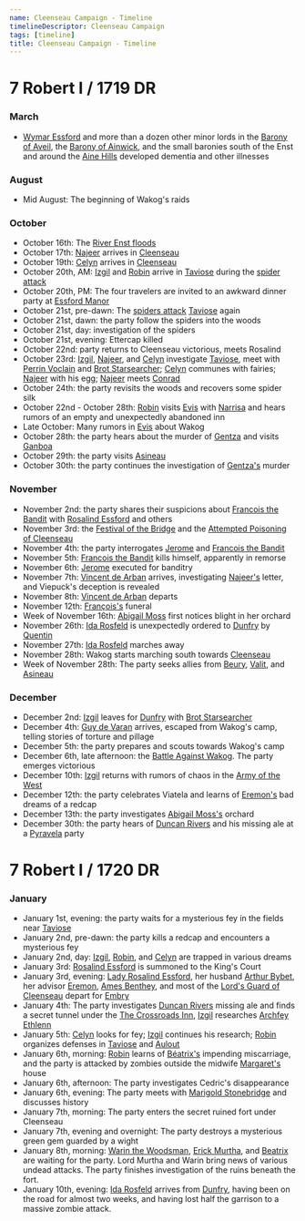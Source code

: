 ```yaml
---
name: Cleenseau Campaign - Timeline
timelineDescriptor: Cleenseau Campaign
tags: [timeline]
title: Cleenseau Campaign - Timeline
---
```


# 7 Robert I / 1719 DR

### March
* [Wymar Essford](<../../people/sembarans/wymar-essford.md>) and more than a dozen other minor lords in the [Barony of Aveil](<../../gazetteer/greater-sembara/sembara/barony-of-aveil/barony-of-aveil.md>), the [Barony of Ainwick](<../../gazetteer/greater-sembara/sembara/barony-of-ainwick/barony-of-ainwick.md>), and the small baronies south of the Enst and around the [Aine Hills](<../../gazetteer/greater-sembara/sembara/aine-hills.md>) developed dementia and other illnesses
### August
* Mid August: The beginning of Wakog's raids
### October
* October 16th: The [River Enst floods](<../../events/1700s/1719/10/tragic-flood-of-the-river-enst.md>) 
* October 17th: [Najeer](<../../people/pcs/cleenseau/viepuck.md>) arrives in [Cleenseau](<../../gazetteer/greater-sembara/sembara/barony-of-aveil/cleenseau-region/cleenseau/cleenseau.md>)
* October 19th: [Celyn](<../../people/pcs/cleenseau/celyn.md>) arrives in [Cleenseau](<../../gazetteer/greater-sembara/sembara/barony-of-aveil/cleenseau-region/cleenseau/cleenseau.md>) 
* October 20th, AM: [Izgil](<../../people/pcs/cleenseau/izgil-moonseeker.md>) and [Robin](<../../people/pcs/cleenseau/robin-of-abenfyrd.md>) arrive in [Taviose](<../../gazetteer/greater-sembara/sembara/barony-of-aveil/cleenseau-region/taviose.md>) during the [spider attack](<../../events/1700s/1719/10/first-spider-attack-on-tavoise.md>)
* October 20th, PM: The four travelers are invited to an awkward dinner party at [Essford Manor](<../../gazetteer/greater-sembara/sembara/barony-of-aveil/cleenseau-region/cleenseau/essford-manor.md>)
* October 21st, pre-dawn: The [spiders attack](<../../events/1700s/1719/10/second-spider-attack-on-tavoise.md>) [Taviose](<../../gazetteer/greater-sembara/sembara/barony-of-aveil/cleenseau-region/taviose.md>) again
* October 21st, dawn: the party follow the spiders into the woods
* October 21st, day: investigation of the spiders
* October 21st, evening: Ettercap killed
* October 22nd: party returns to Cleenseau victorious, meets Rosalind
* October 23rd: [Izgil](<../../people/pcs/cleenseau/izgil-moonseeker.md>), [Najeer](<../../people/pcs/cleenseau/viepuck.md>), and [Celyn](<../../people/pcs/cleenseau/celyn.md>) investigate [Taviose](<../../gazetteer/greater-sembara/sembara/barony-of-aveil/cleenseau-region/taviose.md>), meet with [Perrin Voclain](<../../people/sembarans/perrin-voclain.md>) and [Brot Starsearcher](<../../people/dwarves/brot-starsearcher.md>); [Celyn](<../../people/pcs/cleenseau/celyn.md>) communes with fairies;  [Najeer](<../../people/pcs/cleenseau/viepuck.md>) with his egg; [Najeer](<../../people/pcs/cleenseau/viepuck.md>) meets [Conrad](<../../people/sembarans/conrad.md>)
* October 24th: the party revisits the woods and recovers some spider silk
* October 22nd - October 28th: [Robin](<../../people/pcs/cleenseau/robin-of-abenfyrd.md>) visits [Evis](<../../gazetteer/greater-sembara/duchy-of-maseau/evis.md>) with [Narrisa](<../../people/sembarans/narrisa-de-abadelle.md>) and hears rumors of an empty and unexpectedly abandoned inn
* Late October: Many rumors in [Evis](<../../gazetteer/greater-sembara/duchy-of-maseau/evis.md>) about Wakog
* October 28th: the party hears about the murder of [Gentza](<../../people/lizardfolk/gentza.md>) and visits [Ganboa](<../../gazetteer/greater-sembara/sembara/barony-of-aveil/cleenseau-region/ganboa.md>)
* October 29th: the party visits [Asineau](<../../gazetteer/greater-sembara/sembara/barony-of-aveil/cleenseau-region/asineau.md>)
* October 30th: the party continues the investigation of [Gentza's](<../../people/lizardfolk/gentza.md>) murder
### November
* November 2nd: the party shares their suspicions about [Francois the Bandit](<../../people/sembarans/francois-the-bandit.md>) with [Rosalind Essford](<../../people/sembarans/rosalind-essford.md>) and others
* November 3rd: the [Festival of the Bridge](<../../time/holidays-and-festivals/festival-of-the-bridge.md>) and the [Attempted Poisoning of Cleenseau](<../../events/1700s/1719/11/attempted-poisoning-of-cleenseau.md>)
* November 4th: the party interrogates [Jerome](<../../people/sembarans/jerome.md>) and [Francois the Bandit](<../../people/sembarans/francois-the-bandit.md>)
* November 5th: [Francois the Bandit](<../../people/sembarans/francois-the-bandit.md>) kills himself, apparently in remorse
* November 6th: [Jerome](<../../people/sembarans/jerome.md>) executed for banditry
* November 7th: [Vincent de Arban](<../../people/sembarans/vincent-de-arban.md>) arrives, investigating [Najeer's](<../../people/pcs/cleenseau/viepuck.md>) letter, and Viepuck's deception is revealed
* November 8th: [Vincent de Arban](<../../people/sembarans/vincent-de-arban.md>) departs
* November 12th: [François's](<../../people/sembarans/francois-the-bandit.md>) funeral
* Week of November 16th: [Abigail Moss](<../../people/sembarans/abigail-moss.md>) first notices blight in her orchard
* November 26th: [Ida Rosfeld](<../../people/sembarans/ida-rosfeld.md>) is unexpectedly ordered to [Dunfry](<../../gazetteer/greater-sembara/sembara/western-marches/dunfry.md>) by [Quentin](<../../people/sembarans/quentin.md>)
* November 27th: [Ida Rosfeld](<../../people/sembarans/ida-rosfeld.md>) marches away
* November 28th: Wakog starts marching south towards [Cleenseau](<../../gazetteer/greater-sembara/sembara/barony-of-aveil/cleenseau-region/cleenseau/cleenseau.md>)
* Week of November 28th: The party seeks allies from [Beury](<../../gazetteer/greater-sembara/sembara/barony-of-aveil/cleenseau-region/beury.md>), [Valit](<../../gazetteer/greater-sembara/sembara/barony-of-aveil/cleenseau-region/valit.md>), and [Asineau](<../../gazetteer/greater-sembara/sembara/barony-of-aveil/cleenseau-region/asineau.md>) 
### December
* December 2nd: [Izgil](<../../people/pcs/cleenseau/izgil-moonseeker.md>) leaves for [Dunfry](<../../gazetteer/greater-sembara/sembara/western-marches/dunfry.md>) with [Brot Starsearcher](<../../people/dwarves/brot-starsearcher.md>)
* December 4th: [Guy de Varan](<../../people/sembarans/guy-de-varan.md>) arrives, escaped from Wakog's camp, telling stories of torture and pillage
* December 5th: the party prepares and scouts towards Wakog's camp
* December 6th, late afternoon: the [Battle Against Wakog](<../../events/1700s/1719/12/battle-against-wakog.md>). The party emerges victorious
* December 10th: [Izgil](<../../people/pcs/cleenseau/izgil-moonseeker.md>) returns with rumors of chaos in the [Army of the West](<../../groups/sembaran-army/army-of-the-west.md>)
* December 12th: the party celebrates Viatela and learns of [Eremon's](<../../people/sembarans/eremon.md>) bad dreams of a redcap
* December 13th: the party investigates [Abigail Moss's](<../../people/sembarans/abigail-moss.md>) orchard
* December 30th: the party hears of [Duncan Rivers](<../../people/sembarans/duncan-rivers.md>) and his missing ale at a [Pyravela](<../../time/holidays-and-festivals/pyravela.md>) party
# 7 Robert I / 1720 DR

### January
* January 1st, evening: the party waits for a mysterious fey in the fields near [Taviose](<../../gazetteer/greater-sembara/sembara/barony-of-aveil/cleenseau-region/taviose.md>)
* January 2nd, pre-dawn: the party kills a redcap and encounters a mysterious fey
* January 2nd, day: [Izgil](<../../people/pcs/cleenseau/izgil-moonseeker.md>), [Robin](<../../people/pcs/cleenseau/robin-of-abenfyrd.md>), and [Celyn](<../../people/pcs/cleenseau/celyn.md>) are trapped in various dreams
* January 3rd: [Rosalind Essford](<../../people/sembarans/rosalind-essford.md>) is summoned to the King's Court
* January 3rd, evening: [Lady Rosalind Essford](<../../people/sembarans/rosalind-essford.md>), her husband [Arthur Bybet](<../../people/sembarans/arthur-bybet.md>), her advisor [Eremon](<../../people/sembarans/eremon.md>), [Ames Benthey](<../../people/sembarans/ames-benthey.md>), and most of the [Lord's Guard of Cleenseau](<../../groups/sembaran-political-units/lord-s-guard-of-cleenseau.md>) depart for [Embry](<../../gazetteer/greater-sembara/sembara/heartlands/embry.md>)
* January 4th: The party investigates [Duncan Rivers](<../../people/sembarans/duncan-rivers.md>) missing ale and finds a secret tunnel under the [The Crossroads Inn](<../../gazetteer/greater-sembara/sembara/barony-of-aveil/cleenseau-region/cleenseau/the-crossroads-inn.md>), [Izgil](<../../people/pcs/cleenseau/izgil-moonseeker.md>) researches [Archfey Ethlenn](<../../people/extraplanar-powers/archfey-ethlenn.md>)
* January 5th: [Celyn](<../../people/pcs/cleenseau/celyn.md>) looks for fey; [Izgil](<../../people/pcs/cleenseau/izgil-moonseeker.md>) continues his research; [Robin](<../../people/pcs/cleenseau/robin-of-abenfyrd.md>) organizes defenses in [Taviose](<../../gazetteer/greater-sembara/sembara/barony-of-aveil/cleenseau-region/taviose.md>) and [Aulout](<../../gazetteer/greater-sembara/sembara/barony-of-aveil/cleenseau-region/aulout.md>)
* January 6th, morning: [Robin](<../../people/pcs/cleenseau/robin-of-abenfyrd.md>) learns of [Béatrix's](<../../people/sembarans/beatrix-of-cleenseau.md>) impending miscarriage, and the party is attacked by zombies outside the midwife [Margaret's](<../../people/sembarans/margaret-ashford.md>) house
* January 6th, afternoon: The party investigates Cedric's disappearance 
* January 6th, evening: The party meets with [Marigold Stonebridge](<../../people/halflings/marigold-stonebridge.md>) and discusses history
* January 7th, morning: The party enters the secret ruined fort under Cleenseau
* January 7th, evening and overnight: The party destroys a mysterious  green gem guarded by a wight
* January 8th, morning: [Warin the Woodsman](<../../people/sembarans/warin-the-woodsman.md>), [Erick Murtha](<../../people/sembarans/erick-murtha.md>), and [Beatrix](<../../people/sembarans/beatrix-of-cleenseau.md>) are waiting for the party. Lord Murtha and Warin bring news of various undead attacks. The party finishes investigation of the ruins beneath the fort.
* January 10th, evening: [Ida Rosfeld](<../../people/sembarans/ida-rosfeld.md>) arrives from [Dunfry](<../../gazetteer/greater-sembara/sembara/western-marches/dunfry.md>), having been on the road for almost two weeks, and having lost half the garrison to a massive zombie attack.
